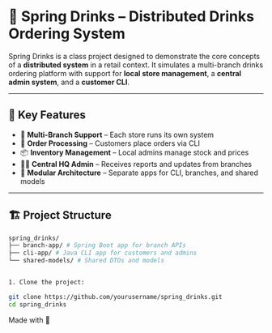 # 🥤 Spring Drinks – Distributed Drinks Ordering System

Spring Drinks is a class project designed to demonstrate the core concepts of a **distributed system** in a retail context. It simulates a multi-branch drinks ordering platform with support for **local store management**, a **central admin system**, and a **customer CLI**.

---

## 🌟 Key Features

- 🏪 **Multi-Branch Support** – Each store runs its own system
- 🧾 **Order Processing** – Customers place orders via CLI
- 📦 **Inventory Management** – Local admins manage stock and prices
- 🧑‍💼 **Central HQ Admin** – Receives reports and updates from branches
- 🧠 **Modular Architecture** – Separate apps for CLI, branches, and shared models

---

## 🏗️ Project Structure
   ```bash
spring_drinks/
├── branch-app/ # Spring Boot app for branch APIs
├── cli-app/ # Java CLI app for customers and admins
└── shared-models/ # Shared DTOs and models


1. Clone the project:

   git clone https://github.com/yourusername/spring_drinks.git
   cd spring_drinks

````


Made with 💌
